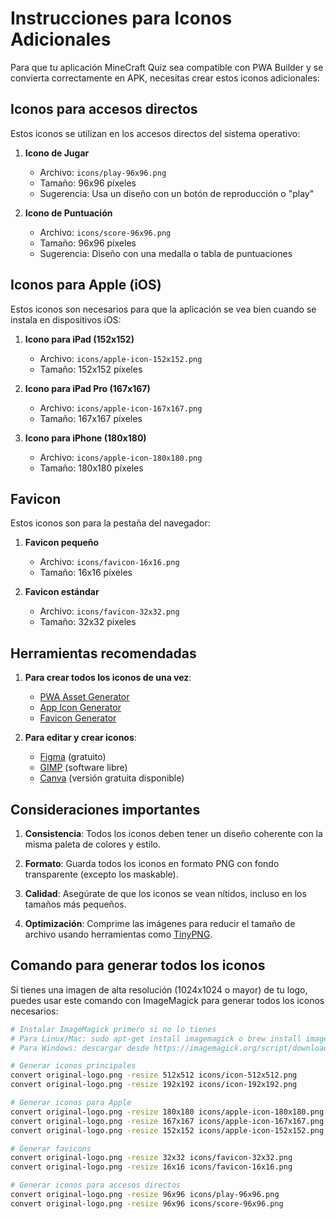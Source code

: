 # Instrucciones para Iconos Adicionales

Para que tu aplicación MineCraft Quiz sea compatible con PWA Builder y se convierta correctamente en APK, necesitas crear estos iconos adicionales:

## Iconos para accesos directos

Estos iconos se utilizan en los accesos directos del sistema operativo:

1. **Icono de Jugar**
   - Archivo: `icons/play-96x96.png`
   - Tamaño: 96x96 píxeles
   - Sugerencia: Usa un diseño con un botón de reproducción o "play"

2. **Icono de Puntuación**
   - Archivo: `icons/score-96x96.png`
   - Tamaño: 96x96 píxeles
   - Sugerencia: Diseño con una medalla o tabla de puntuaciones

## Iconos para Apple (iOS)

Estos iconos son necesarios para que la aplicación se vea bien cuando se instala en dispositivos iOS:

1. **Icono para iPad (152x152)**
   - Archivo: `icons/apple-icon-152x152.png`
   - Tamaño: 152x152 píxeles

2. **Icono para iPad Pro (167x167)**
   - Archivo: `icons/apple-icon-167x167.png`
   - Tamaño: 167x167 píxeles

3. **Icono para iPhone (180x180)**
   - Archivo: `icons/apple-icon-180x180.png`
   - Tamaño: 180x180 píxeles

## Favicon

Estos iconos son para la pestaña del navegador:

1. **Favicon pequeño**
   - Archivo: `icons/favicon-16x16.png`
   - Tamaño: 16x16 píxeles

2. **Favicon estándar**
   - Archivo: `icons/favicon-32x32.png`
   - Tamaño: 32x32 píxeles

## Herramientas recomendadas

1. **Para crear todos los iconos de una vez**:
   - [PWA Asset Generator](https://github.com/onderceylan/pwa-asset-generator)
   - [App Icon Generator](https://appicon.co/)
   - [Favicon Generator](https://realfavicongenerator.net/)

2. **Para editar y crear iconos**:
   - [Figma](https://www.figma.com/) (gratuito)
   - [GIMP](https://www.gimp.org/) (software libre)
   - [Canva](https://www.canva.com/) (versión gratuita disponible)

## Consideraciones importantes

1. **Consistencia**: Todos los iconos deben tener un diseño coherente con la misma paleta de colores y estilo.

2. **Formato**: Guarda todos los iconos en formato PNG con fondo transparente (excepto los maskable).

3. **Calidad**: Asegúrate de que los iconos se vean nítidos, incluso en los tamaños más pequeños.

4. **Optimización**: Comprime las imágenes para reducir el tamaño de archivo usando herramientas como [TinyPNG](https://tinypng.com/).

## Comando para generar todos los iconos

Si tienes una imagen de alta resolución (1024x1024 o mayor) de tu logo, puedes usar este comando con ImageMagick para generar todos los iconos necesarios:

```bash
# Instalar ImageMagick primero si no lo tienes
# Para Linux/Mac: sudo apt-get install imagemagick o brew install imagemagick
# Para Windows: descargar desde https://imagemagick.org/script/download.php

# Generar iconos principales
convert original-logo.png -resize 512x512 icons/icon-512x512.png
convert original-logo.png -resize 192x192 icons/icon-192x192.png

# Generar iconos para Apple
convert original-logo.png -resize 180x180 icons/apple-icon-180x180.png
convert original-logo.png -resize 167x167 icons/apple-icon-167x167.png
convert original-logo.png -resize 152x152 icons/apple-icon-152x152.png

# Generar favicons
convert original-logo.png -resize 32x32 icons/favicon-32x32.png
convert original-logo.png -resize 16x16 icons/favicon-16x16.png

# Generar iconos para accesos directos
convert original-logo.png -resize 96x96 icons/play-96x96.png
convert original-logo.png -resize 96x96 icons/score-96x96.png
``` 